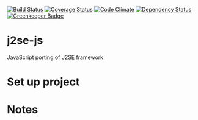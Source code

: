 [![Build Status](https://travis-ci.org/apuliasoft/j2se-js.svg?branch=master)](https://travis-ci.org/apuliasoft/j2se-js)
[![Coverage Status](https://coveralls.io/repos/github/apuliasoft/j2se-js/badge.svg?branch=master)](https://coveralls.io/github/apuliasoft/j2se-js?branch=master)
[![Code Climate](https://codeclimate.com/github/apuliasoft/j2se-js/badge.svg)](https://codeclimate.com/github/apuliasoft/j2se-js)
[![Dependency Status](https://david-dm.org/apuliasoft/j2se-js.svg)](https://david-dm.org/apuliasoft/j2se-js)
[![Greenkeeper Badge](https://badges.greenkeeper.io/apuliasoft/j2se-js.svg)](https://greenkeeper.io/)

# j2se-js

JavaScript porting of J2SE framework

# Set up project

# Notes

